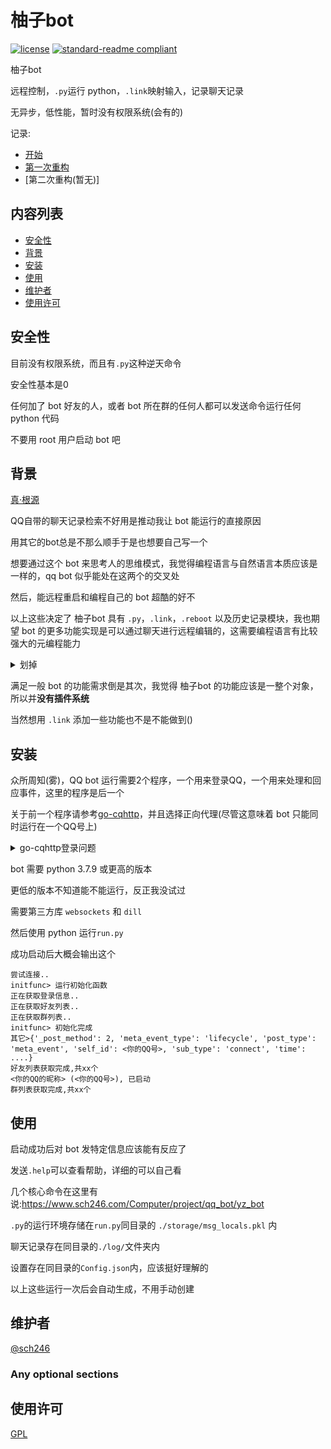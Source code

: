 # 柚子bot

[![license](  https://img.shields.io/github/license/sch246/yz_bot)](https://github.com/sch246/yz_bot/blob/main/LICENSE)
[![standard-readme compliant](https://img.shields.io/badge/readme%20style-standard-brightgreen.svg?style=flat-square)](https://github.com/RichardLitt/standard-readme)

柚子bot

远程控制，`.py`运行 python，`.link`映射输入，记录聊天记录

无异步，低性能，暂时没有权限系统(会有的)

记录:
- [开始](https://www.sch246.com/Computer/project/qq_bot/start)
- [第一次重构](https://www.sch246.com/Computer/project/qq_bot/yz_bot)
- [第二次重构(暂无)]

## 内容列表
- [安全性](#安全性)
- [背景](#背景)
- [安装](#安装)
- [使用](#使用)
- [维护者](#维护者)
- [使用许可](#使用许可)

## 安全性

目前没有权限系统，而且有`.py`这种逆天命令

安全性基本是0

任何加了 bot 好友的人，或者 bot 所在群的任何人都可以发送命令运行任何 python 代码

不要用 root 用户启动 bot 吧

## 背景

[真·根源](https://www.sch246.com/blog/2022/05/17/%E7%9C%9F%E5%AF%BBbot)

QQ自带的聊天记录检索不好用是推动我让 bot 能运行的直接原因

用其它的bot总是不那么顺手于是也想要自己写一个

想要通过这个 bot 来思考人的思维模式，我觉得编程语言与自然语言本质应该是一样的，qq bot 似乎能处在这两个的交叉处

然后，能远程重启和编程自己的 bot 超酷的好不

以上这些决定了 柚子bot 具有 `.py`，`.link`，`.reboot` 以及历史记录模块，我也期望 bot 的更多功能实现是可以通过聊天进行远程编辑的，这需要编程语言有比较强大的元编程能力

<details>
<summary>划掉</summary>

有人可能想到了 lisp ，不过我觉得还是 python 更接近伪代码一些(才不是没搞懂怎么用 lisp 和 go-cqhttp 通信)

</details>

满足一般 bot 的功能需求倒是其次，我觉得 柚子bot 的功能应该是一整个对象，所以并**没有插件系统**

当然想用 `.link` 添加一些功能也不是不能做到()

## 安装

众所周知(雾)，QQ bot 运行需要2个程序，一个用来登录QQ，一个用来处理和回应事件，这里的程序是后一个

关于前一个程序请参考[go-cqhttp](https://github.com/Mrs4s/go-cqhttp)，并且选择正向代理(尽管这意味着 bot 只能同时运行在一个QQ号上)

<details>
<summary>go-cqhttp登录问题</summary>

- [CSDN - 解决xdd/傻妞/go-cqhttp机器人扫码登录异常/全部亲测可用/补充环节【2020年4月30日】](https://blog.csdn.net/m0_57009761/article/details/124521022)

QQ在信任的设备上登录可以不用扫码

go-cqhttp链接时需要设备信息，若没有则会随机生成一个

若成功登录了，该设备会被QQ信任

设备信息存储在同目录下的device.json

因此只要在本地或者随便哪里成功一次制造出一个被QQ信任的设备信息

以该设备信息来连接，就能跳过扫码了

具体操作是在电脑上运行并扫码登录go-cqhttp

把成功那一次使用或生成的device.json替换或者复制过去

据测试，需要填入密码才能跳过扫码

</details>

bot 需要 python 3.7.9 或更高的版本

更低的版本不知道能不能运行，反正我没试过

需要第三方库 `websockets` 和 `dill`

然后使用 python 运行`run.py`

成功启动后大概会输出这个

```
尝试连接..
initfunc> 运行初始化函数
正在获取登录信息..
正在获取好友列表..
正在获取群列表..
initfunc> 初始化完成
其它>{'_post_method': 2, 'meta_event_type': 'lifecycle', 'post_type': 'meta_event', 'self_id': <你的QQ号>, 'sub_type': 'connect', 'time': ....}
好友列表获取完成,共xx个
<你的QQ的昵称> (<你的QQ号>), 已启动
群列表获取完成,共xx个
```

## 使用

启动成功后对 bot 发特定信息应该能有反应了

发送`.help`可以查看帮助，详细的可以自己看

几个核心命令在这里有说:https://www.sch246.com/Computer/project/qq_bot/yz_bot

`.py`的运行环境存储在`run.py`同目录的 `./storage/msg_locals.pkl` 内

聊天记录存在同目录的`./log/`文件夹内

设置存在同目录的`Config.json`内，应该挺好理解的

以上这些运行一次后会自动生成，不用手动创建

## 维护者

[@sch246](https://github.com/sch246)

### Any optional sections

## 使用许可

[GPL](LICENSE)
